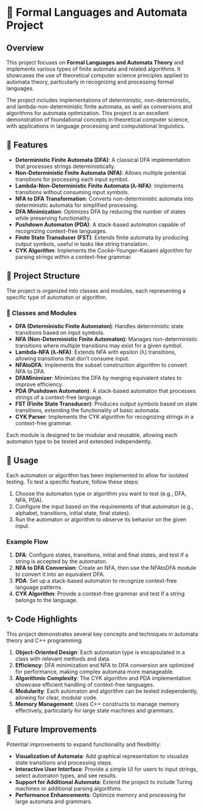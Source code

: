 # 🔄 Formal Languages and Automata Project

## Overview

This project focuses on **Formal Languages and Automata Theory** and implements various types of finite automata and related algorithms. It showcases the use of theoretical computer science principles applied to automata theory, particularly in recognizing and processing formal languages.

The project includes implementations of deterministic, non-deterministic, and lambda-non-deterministic finite automata, as well as conversions and algorithms for automata optimization. This project is an excellent demonstration of foundational concepts in theoretical computer science, with applications in language processing and computational linguistics.

## 🚀 Features

- **Deterministic Finite Automata (DFA)**: A classical DFA implementation that processes strings deterministically.
- **Non-Deterministic Finite Automata (NFA)**: Allows multiple potential transitions for processing each input symbol.
- **Lambda-Non-Deterministic Finite Automata (λ-NFA)**: Implements transitions without consuming input symbols.
- **NFA to DFA Transformation**: Converts non-deterministic automata into deterministic automata for simplified processing.
- **DFA Minimization**: Optimizes DFA by reducing the number of states while preserving functionality.
- **Pushdown Automaton (PDA)**: A stack-based automaton capable of recognizing context-free languages.
- **Finite State Transducer (FST)**: Extends finite automata by producing output symbols, useful in tasks like string translation.
- **CYK Algorithm**: Implements the Cocke–Younger–Kasami algorithm for parsing strings within a context-free grammar.

## 📂 Project Structure

The project is organized into classes and modules, each representing a specific type of automaton or algorithm.

### 🔹 Classes and Modules

- **DFA (Deterministic Finite Automaton)**: Handles deterministic state transitions based on input symbols.
- **NFA (Non-Deterministic Finite Automaton)**: Manages non-deterministic transitions where multiple transitions may exist for a given symbol.
- **Lambda-NFA (λ-NFA)**: Extends NFA with epsilon (λ) transitions, allowing transitions that don’t consume input.
- **NFAtoDFA**: Implements the subset construction algorithm to convert NFA to DFA.
- **DFAMinimizer**: Minimizes the DFA by merging equivalent states to improve efficiency.
- **PDA (Pushdown Automaton)**: A stack-based automaton that processes strings of a context-free language.
- **FST (Finite State Transducer)**: Produces output symbols based on state transitions, extending the functionality of basic automata.
- **CYK Parser**: Implements the CYK algorithm for recognizing strings in a context-free grammar.

Each module is designed to be modular and reusable, allowing each automaton type to be tested and extended independently.

## 📝 Usage

Each automaton or algorithm has been implemented to allow for isolated testing. To test a specific feature, follow these steps:

1. Choose the automaton type or algorithm you want to test (e.g., DFA, NFA, PDA).
2. Configure the input based on the requirements of that automaton (e.g., alphabet, transitions, initial state, final states).
3. Run the automaton or algorithm to observe its behavior on the given input.

### Example Flow

1. **DFA**: Configure states, transitions, initial and final states, and test if a string is accepted by the automaton.
2. **NFA to DFA Conversion**: Create an NFA, then use the NFAtoDFA module to convert it into an equivalent DFA.
3. **PDA**: Set up a stack-based automaton to recognize context-free language patterns.
4. **CYK Algorithm**: Provide a context-free grammar and test if a string belongs to the language.

## ✨ Code Highlights

This project demonstrates several key concepts and techniques in automata theory and C++ programming:

1. **Object-Oriented Design**: Each automaton type is encapsulated in a class with relevant methods and data.
2. **Efficiency**: DFA minimization and NFA to DFA conversion are optimized for performance, making complex automata more manageable.
3. **Algorithmic Complexity**: The CYK algorithm and PDA implementation showcase efficient handling of context-free languages.
4. **Modularity**: Each automaton and algorithm can be tested independently, allowing for clear, modular code.
5. **Memory Management**: Uses C++ constructs to manage memory effectively, particularly for large state machines and grammars.

## 🔧 Future Improvements

Potential improvements to expand functionality and flexibility:

- **Visualization of Automata**: Add graphical representation to visualize state transitions and processing steps.
- **Interactive User Interface**: Provide a simple UI for users to input strings, select automaton types, and see results.
- **Support for Additional Automata**: Extend the project to include Turing machines or additional parsing algorithms.
- **Performance Enhancements**: Optimize memory and processing for large automata and grammars.

